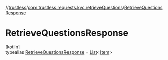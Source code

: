 //[trustless](../../../index.md)/[com.trustless.requests.kyc.retrieveQuestions](../index.md)/[RetrieveQuestionsResponse](index.md)

# RetrieveQuestionsResponse

[kotlin]\
typealias [RetrieveQuestionsResponse](index.md) = [List](https://kotlinlang.org/api/latest/jvm/stdlib/kotlin.collections/-list/index.html)&lt;[Item](../-item/index.md)&gt;
